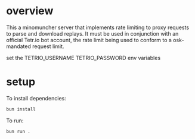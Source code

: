 # overview

This a minomuncher server that implements rate limiting to proxy requests to parse and download replays.
It must be used in conjunction with an official Tetr.io bot account, the rate limit being used to conform to a osk-mandated request limit.

set the TETRIO_USERNAME TETRIO_PASSWORD env variables

# setup

To install dependencies:

```bash
bun install
```

To run:

```bash
bun run .
```
